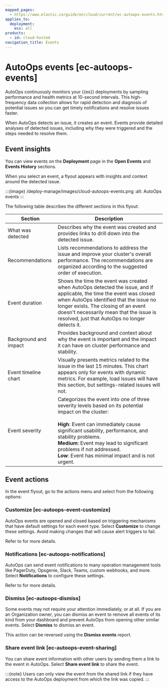 ```yaml
---
mapped_pages:
  - https://www.elastic.co/guide/en/cloud/current/ec-autoops-events.html
applies_to:
  deployment:
    ess: all
products:
  - id: cloud-hosted
navigation_title: Events
---
```


# AutoOps events [ec-autoops-events]

AutoOps continuously monitors your {{es}} deployments by sampling performance and health metrics at 10-second intervals. This high-frequency data collection allows for rapid detection and diagnosis of potential issues so you can get timely notifications and resolve issues faster. 

When AutoOps detects an issue, it creates an event. Events provide detailed analyses of detected issues, including why they were triggered and the steps needed to resolve them. 

## Event insights

You can view events on the **Deployment** page in the **Open Events** and **Events History** sections.

When you select an event, a flyout appears with insights and context around the detected issue.

:::{image} /deploy-manage/images/cloud-autoops-events.png
:alt: AutoOps events
:::

The following table describes the different sections in this flyout:

| Section | Description |
| --- | --- |
| What was detected | Describes why the event was created and provides links to drill down into the detected issue. |
| Recommendations | Lists recommendations to address the issue and improve your cluster's overall performance. The recommendations are organized according to the suggested order of execution. |
| Event duration | Shows the time the event was created when AutoOps detected the issue, and if applicable, the time the event was closed when AutoOps identified that the issue no longer exists. The closing of an event doesn't necessarily mean that the issue is resolved, just that AutoOps no longer detects it. |
| Background and impact | Provides background and context about why the event is important and the impact it can have on cluster performance and stability. |
| Event timeline chart | Visually presents metrics related to the issue in the last 15 minutes. This chart appears only for events with dynamic metrics. For example, load issues will have this section, but settings-related issues will not. |
| Event severity | Categorizes the event into one of three severity levels based on its potential impact on the cluster: <br><br> **High**: Event can immediately cause significant usability, performance, and stability problems.<br> **Medium**: Event may lead to significant problems if not addressed.<br> **Low**: Event has minimal impact and is not urgent. |

## Event actions

In the event flyout, go to the actions menu and select from the following options:

### Customize [ec-autoops-event-customize]

AutoOps events are opened and closed based on triggering mechanisms that have default settings for each event type. Select **Customize** to change these settings. Avoid making changes that will cause alert triggers to fail.

Refer to [](ec-autoops-event-settings.md) for more details.

### Notifications [ec-autoops-notifications]

AutoOps can send event notifications to many operation management tools like PagerDuty, Opsgenie, Slack, Teams, custom webhooks, and more. Select **Notifications** to configure these settings. 

Refer to [](ec-autoops-notifications-settings.md) for more details.

### Dismiss [ec-autoops-dismiss]

Some events may not require your attention immediately, or at all. If you are an Organization owner, you can dismiss an event to remove all events of its kind from your dashboard and prevent AutoOps from opening other similar events. Select **Dismiss** to dismiss an event.

This action can be reversed using the **Dismiss events** report. 

### Share event link [ec-autoops-event-sharing]

You can share event information with other users by sending them a link to the event in AutoOps. Select **Share event link** to share the event.

:::{note}
Users can only view the event from the shared link if they have access to the AutoOps deployment from which the link was copied.
:::

